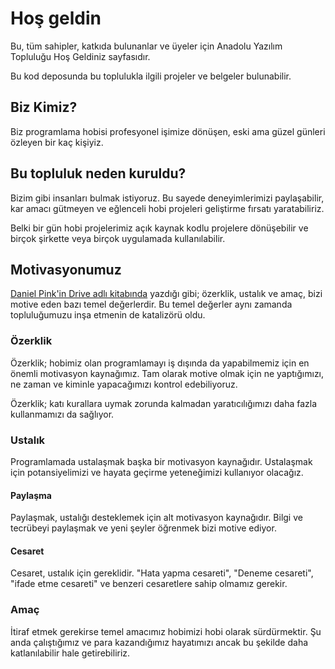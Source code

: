 # Hoş geldin

 Bu, tüm sahipler, katkıda bulunanlar ve üyeler için Anadolu Yazılım Topluluğu Hoş Geldiniz sayfasıdır.

 Bu kod deposunda bu toplulukla ilgili projeler ve belgeler bulunabilir.

 ## Biz Kimiz?

 Biz programlama hobisi profesyonel işimize dönüşen, eski ama güzel günleri özleyen bir kaç kişiyiz.

 ## Bu topluluk neden kuruldu?

 Bizim gibi insanları bulmak istiyoruz. Bu sayede deneyimlerimizi paylaşabilir, kar amacı gütmeyen ve eğlenceli hobi projeleri geliştirme fırsatı yaratabiliriz.

 Belki bir gün hobi projelerimiz açık kaynak kodlu projelere dönüşebilir ve birçok şirkette veya birçok uygulamada kullanılabilir.

 ## Motivasyonumuz

 [Daniel Pink'in Drive adlı kitabında](https://www.youtube.com/watch?v=rrkrvAUbU9Y) yazdığı gibi; özerklik, ustalık ve amaç, bizi motive eden bazı temel değerlerdir. Bu temel değerler aynı zamanda topluluğumuzu inşa etmenin de katalizörü oldu.

 ### Özerklik

 Özerklik; hobimiz olan programlamayı iş dışında da yapabilmemiz için en önemli motivasyon kaynağımız. Tam olarak motive olmak için ne yaptığımızı, ne zaman ve kiminle yapacağımızı kontrol edebiliyoruz.

 Özerklik; katı kurallara uymak zorunda kalmadan yaratıcılığımızı daha fazla kullanmamızı da sağlıyor.

 ### Ustalık

 Programlamada ustalaşmak başka bir motivasyon kaynağıdır. Ustalaşmak için potansiyelimizi ve hayata geçirme yeteneğimizi kullanıyor olacağız.

 #### Paylaşma

 Paylaşmak, ustalığı desteklemek için alt motivasyon kaynağıdır. Bilgi ve tecrübeyi paylaşmak ve yeni şeyler öğrenmek bizi motive ediyor.

 #### Cesaret

 Cesaret, ustalık için gereklidir. "Hata yapma cesareti", "Deneme cesareti", "ifade etme cesareti" ve benzeri cesaretlere sahip olmamız gerekir.

 ### Amaç

 İtiraf etmek gerekirse temel amacımız hobimizi hobi olarak sürdürmektir.  Şu anda çalıştığımız ve para kazandığımız hayatımızı ancak bu şekilde daha katlanılabilir hale getirebiliriz.
